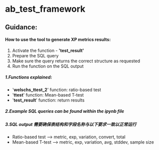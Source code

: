 # ab_test_framework
## Guidance:
#### How to use the tool to generate XP metrics results:


1.   Activate the function - **'test_result'**
2.   Prepare the SQL query 
3.   Make sure the query returns the correct structure as requested
4.   Run the function on the SQL output 

##### 1.Functions explained:
* '**welschs_ttest_2**' function: ratio-based test 
* '**ttest**' function: Mean-based T-test 
* '**test_result**' function: return results 

##### 2.Example SQL queries can be found within the ipynb file 
##### 3.SQL output 需要确保**表结构**和**字段名称**与以下要求一致以正常运行
* Ratio-based test --> metric, exp, variation, convert, total
* Mean-based T-test --> metric, exp, variation, avg, stddev, sample size
